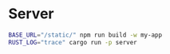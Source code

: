 # Server

```sh
BASE_URL="/static/" npm run build -w my-app
RUST_LOG="trace" cargo run -p server
```
